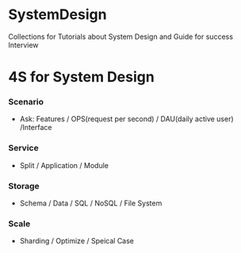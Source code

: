 # SystemDesign
Collections for Tutorials about System Design and Guide for success Interview
# 4S for System Design
### Scenario
* Ask:  Features / OPS(request per second) / DAU(daily active user) /Interface 
### Service 
* Split / Application / Module
### Storage
* Schema / Data / SQL / NoSQL / File System
### Scale
* Sharding / Optimize / Speical Case


